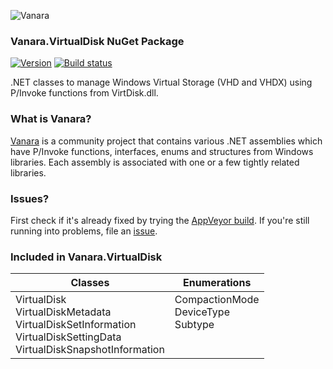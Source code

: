 ﻿![Vanara](https://github.com/dahall/Vanara/raw/master/docs/icons/VanaraHeading.png)
### Vanara.VirtualDisk NuGet Package
[![Version](https://img.shields.io/nuget/v/Vanara.VirtualDisk?label=NuGet&style=flat-square)](https://github.com/dahall/Vanara/releases)
[![Build status](https://img.shields.io/appveyor/build/dahall/vanara?label=AppVeyor%20build&style=flat-square)](https://ci.appveyor.com/project/dahall/vanara)

.NET classes to manage Windows Virtual Storage (VHD and VHDX) using P/Invoke functions from VirtDisk.dll.

### What is Vanara?

[Vanara](https://github.com/dahall/Vanara) is a community project that contains various .NET assemblies which have P/Invoke functions, interfaces, enums and structures from Windows libraries. Each assembly is associated with one or a few tightly related libraries.

### Issues?

First check if it's already fixed by trying the [AppVeyor build](https://ci.appveyor.com/nuget/vanara-prerelease).
If you're still running into problems, file an [issue](https://github.com/dahall/Vanara/issues).

### Included in Vanara.VirtualDisk

Classes | Enumerations
--- | ---
VirtualDisk<br>VirtualDiskMetadata<br>VirtualDiskSetInformation<br>VirtualDiskSettingData<br>VirtualDiskSnapshotInformation<br> | CompactionMode<br>DeviceType<br>Subtype<br><br><br>
